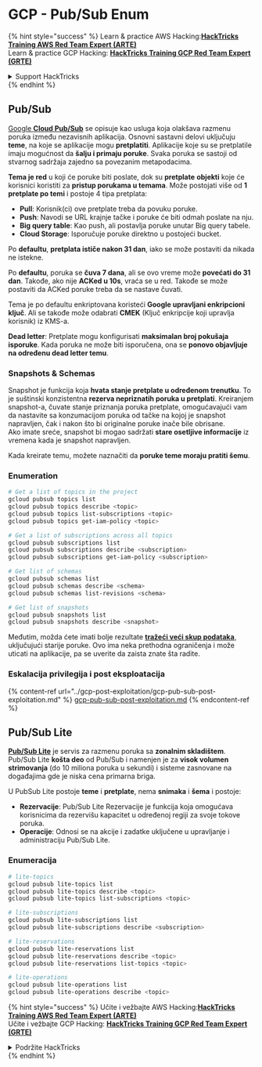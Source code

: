 # GCP - Pub/Sub Enum

{% hint style="success" %}
Learn & practice AWS Hacking:<img src="../../../.gitbook/assets/image (1) (1) (1).png" alt="" data-size="line">[**HackTricks Training AWS Red Team Expert (ARTE)**](https://training.hacktricks.xyz/courses/arte)<img src="../../../.gitbook/assets/image (1) (1) (1).png" alt="" data-size="line">\
Learn & practice GCP Hacking: <img src="../../../.gitbook/assets/image (2).png" alt="" data-size="line">[**HackTricks Training GCP Red Team Expert (GRTE)**<img src="../../../.gitbook/assets/image (2).png" alt="" data-size="line">](https://training.hacktricks.xyz/courses/grte)

<details>

<summary>Support HackTricks</summary>

* Check the [**subscription plans**](https://github.com/sponsors/carlospolop)!
* **Join the** 💬 [**Discord group**](https://discord.gg/hRep4RUj7f) or the [**telegram group**](https://t.me/peass) or **follow** us on **Twitter** 🐦 [**@hacktricks\_live**](https://twitter.com/hacktricks_live)**.**
* **Share hacking tricks by submitting PRs to the** [**HackTricks**](https://github.com/carlospolop/hacktricks) and [**HackTricks Cloud**](https://github.com/carlospolop/hacktricks-cloud) github repos.

</details>
{% endhint %}

## Pub/Sub <a href="#reviewing-cloud-pubsub" id="reviewing-cloud-pubsub"></a>

[Google **Cloud Pub/Sub**](https://cloud.google.com/pubsub/) se opisuje kao usluga koja olakšava razmenu poruka između nezavisnih aplikacija. Osnovni sastavni delovi uključuju **teme**, na koje se aplikacije mogu **pretplatiti**. Aplikacije koje su se pretplatile imaju mogućnost da **šalju i primaju poruke**. Svaka poruka se sastoji od stvarnog sadržaja zajedno sa povezanim metapodacima.

**Tema je red** u koji će poruke biti poslate, dok su **pretplate** **objekti** koje će korisnici koristiti za **pristup porukama u temama**. Može postojati više od **1 pretplate po temi** i postoje 4 tipa pretplata:

* **Pull**: Korisnik(ci) ove pretplate treba da povuku poruke.
* **Push**: Navodi se URL krajnje tačke i poruke će biti odmah poslate na nju.
* **Big query table**: Kao push, ali postavlja poruke unutar Big query tabele.
* **Cloud Storage**: Isporučuje poruke direktno u postojeći bucket.

Po **defaultu**, **pretplata ističe nakon 31 dan**, iako se može postaviti da nikada ne istekne.

Po **defaultu**, poruka se **čuva 7 dana**, ali se ovo vreme može **povećati do 31 dan**. Takođe, ako nije **ACKed u 10s**, vraća se u red. Takođe se može postaviti da ACKed poruke treba da se nastave čuvati.

Tema je po defaultu enkriptovana koristeći **Google upravljani enkripcioni ključ**. Ali se takođe može odabrati **CMEK** (Ključ enkripcije koji upravlja korisnik) iz KMS-a.

**Dead letter**: Pretplate mogu konfigurisati **maksimalan broj pokušaja isporuke**. Kada poruka ne može biti isporučena, ona se **ponovo objavljuje na određenu dead letter temu**.

### Snapshots & Schemas

Snapshot je funkcija koja **hvata stanje pretplate u određenom trenutku**. To je suštinski konzistentna **rezerva nepriznatih poruka u pretplati**. Kreiranjem snapshot-a, čuvate stanje priznanja poruka pretplate, omogućavajući vam da nastavite sa konzumacijom poruka od tačke na kojoj je snapshot napravljen, čak i nakon što bi originalne poruke inače bile obrisane.\
Ako imate sreće, snapshot bi mogao sadržati **stare osetljive informacije** iz vremena kada je snapshot napravljen.

Kada kreirate temu, možete naznačiti da **poruke teme moraju pratiti šemu**.

### Enumeration
```bash
# Get a list of topics in the project
gcloud pubsub topics list
gcloud pubsub topics describe <topic>
gcloud pubsub topics list-subscriptions <topic>
gcloud pubsub topics get-iam-policy <topic>

# Get a list of subscriptions across all topics
gcloud pubsub subscriptions list
gcloud pubsub subscriptions describe <subscription>
gcloud pubsub subscriptions get-iam-policy <subscription>

# Get list of schemas
gcloud pubsub schemas list
gcloud pubsub schemas describe <schema>
gcloud pubsub schemas list-revisions <schema>

# Get list of snapshots
gcloud pubsub snapshots list
gcloud pubsub snapshots describe <snapshot>
```
Međutim, možda ćete imati bolje rezultate [**tražeći veći skup podataka**](https://cloud.google.com/pubsub/docs/replay-overview), uključujući starije poruke. Ovo ima neka prethodna ograničenja i može uticati na aplikacije, pa se uverite da zaista znate šta radite.

### Eskalacija privilegija i post eksploatacija

{% content-ref url="../gcp-post-exploitation/gcp-pub-sub-post-exploitation.md" %}
[gcp-pub-sub-post-exploitation.md](../gcp-post-exploitation/gcp-pub-sub-post-exploitation.md)
{% endcontent-ref %}

## Pub/Sub Lite

[**Pub/Sub Lite**](https://cloud.google.com/pubsub/docs/choosing-pubsub-or-lite) je servis za razmenu poruka sa **zonalnim skladištem**. Pub/Sub Lite **košta deo** od Pub/Sub i namenjen je za **visok volumen strimovanja** (do 10 miliona poruka u sekundi) i sisteme zasnovane na događajima gde je niska cena primarna briga.

U PubSub Lite postoje **teme** i **pretplate**, nema **snimaka** i **šema** i postoje:

* **Rezervacije**: Pub/Sub Lite Rezervacije je funkcija koja omogućava korisnicima da rezervišu kapacitet u određenoj regiji za svoje tokove poruka.
* **Operacije**: Odnosi se na akcije i zadatke uključene u upravljanje i administraciju Pub/Sub Lite.

### Enumeracija
```bash
# lite-topics
gcloud pubsub lite-topics list
gcloud pubsub lite-topics describe <topic>
gcloud pubsub lite-topics list-subscriptions <topic>

# lite-subscriptions
gcloud pubsub lite-subscriptions list
gcloud pubsub lite-subscriptions describe <subscription>

# lite-reservations
gcloud pubsub lite-reservations list
gcloud pubsub lite-reservations describe <topic>
gcloud pubsub lite-reservations list-topics <topic>

# lite-operations
gcloud pubsub lite-operations list
gcloud pubsub lite-operations describe <topic>
```
{% hint style="success" %}
Učite i vežbajte AWS Hacking:<img src="../../../.gitbook/assets/image (1) (1) (1).png" alt="" data-size="line">[**HackTricks Training AWS Red Team Expert (ARTE)**](https://training.hacktricks.xyz/courses/arte)<img src="../../../.gitbook/assets/image (1) (1) (1).png" alt="" data-size="line">\
Učite i vežbajte GCP Hacking: <img src="../../../.gitbook/assets/image (2).png" alt="" data-size="line">[**HackTricks Training GCP Red Team Expert (GRTE)**<img src="../../../.gitbook/assets/image (2).png" alt="" data-size="line">](https://training.hacktricks.xyz/courses/grte)

<details>

<summary>Podržite HackTricks</summary>

* Proverite [**planove pretplate**](https://github.com/sponsors/carlospolop)!
* **Pridružite se** 💬 [**Discord grupi**](https://discord.gg/hRep4RUj7f) ili [**telegram grupi**](https://t.me/peass) ili **pratite** nas na **Twitteru** 🐦 [**@hacktricks\_live**](https://twitter.com/hacktricks_live)**.**
* **Podelite hakerske trikove slanjem PR-ova na** [**HackTricks**](https://github.com/carlospolop/hacktricks) i [**HackTricks Cloud**](https://github.com/carlospolop/hacktricks-cloud) github repozitorijume.

</details>
{% endhint %}
